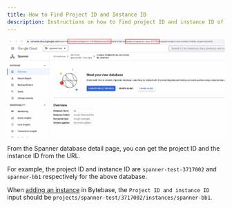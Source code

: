 ```yaml
---
title: How to Find Project ID and Instance ID
description: Instructions on how to find project ID and instance ID of a Spanner instance
---
```


![Spanner database detail page](/static/docs/how-to/spanner/database.webp)

From the Spanner database detail page, you can get the project ID and the instance ID from the URL.

For example, the project ID and instance ID are `spanner-test-3717002` and `spanner-bb1` respectively for the above database.

When [adding an instance](/docs/get-started/configure-workspace/add-an-instance/#add-an-instance) in Bytebase, the `Project ID and instance ID` input should be `projects/spanner-test/3717002/instances/spanner-bb1`.

